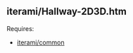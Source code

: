 iterami/Hallway-2D3D.htm
------------------------

Requires:
* [iterami/common](https://github.com/iterami/common)
